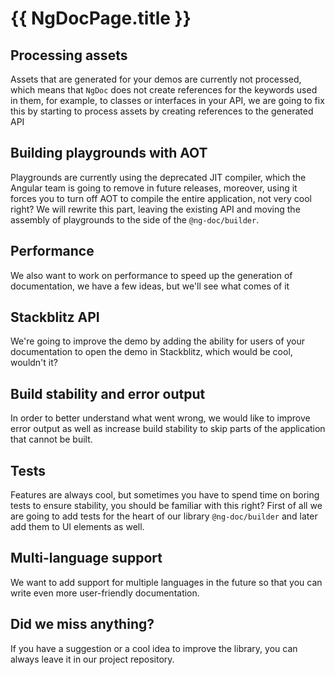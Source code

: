 # {{ NgDocPage.title }}

## Processing assets

Assets that are generated for your demos are currently not processed, which means that `NgDoc`
does not create references for the keywords used in them, for example, to classes or interfaces in
your API, we are going to fix this by starting to process assets by creating references to the
generated API

## Building playgrounds with AOT

Playgrounds are currently using the deprecated JIT compiler, which the Angular team is going to
remove in future releases, moreover, using it forces you to turn off AOT to compile the entire
application, not very cool right? We will rewrite this part, leaving the existing API and moving the
assembly of playgrounds to the side of the `@ng-doc/builder`.

## Performance

We also want to work on performance to speed up the generation of documentation, we have a few
ideas, but we'll see what comes of it

## Stackblitz API

We're going to improve the demo by adding the ability for users of your documentation to open the
demo in Stackblitz, which would be cool, wouldn't it?

## Build stability and error output

In order to better understand what went wrong, we would like to improve error output as well as
increase build stability to skip parts of the application that cannot be built.

## Tests

Features are always cool, but sometimes you have to spend time on boring tests to ensure stability,
you should be familiar with this right? First of all we are going to add tests for the heart of
our library `@ng-doc/builder` and later add them to UI elements as well.

## Multi-language support

We want to add support for multiple languages in the future so that you can write even more
user-friendly documentation.

## Did we miss anything?

If you have a suggestion or a cool idea to improve the library, you can always leave it in our
project repository.
